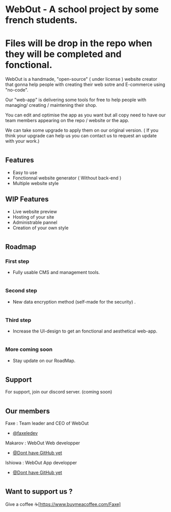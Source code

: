
# WebOut - A school project by some french students.
# Files will be drop in the repo when they will be completed and fonctional.

WebOut is a handmade, "open-source" ( under license ) website creator that gonna help people with creating their web sotre and E-commerce using "no-code".

Our "web-app" is delivering some tools for free to help people with managing/ creating / maintening their shop.

You can edit and optimise the app as you want but all copy need to have our team members appearing on the repo / website or the app.

We can take some upgrade to apply them on our original version. ( If you think your upgrade can help us you can contact us to request an update with your work.)

# 
## Features

- Easy to use
- Fonctionnal website generator ( Without back-end )
- Multiple website style

## WIP Features

- Live website preview
- Hosting of your site
- Administrable pannel
- Creation of your own style


# 

## Roadmap

### First step

- Fully usable CMS and management tools.

# 

### Second step

- New data encryption method (self-made for the security) .

# 

### Third step

- Increase the UI-design to get an fonctional and aesthetical web-app.

# 

### More coming soon

- Stay update on our RoadMap.

# 

## Support

For support, join our discord server. (coming soon)

#
## Our members

 Faxe : Team leader and CEO of WebOut
- [@faxeledev](https://www.github.com/faxeledev)
 
 Makarov : WebOut Web developper
- [@Dont have GitHub yet](https://www.github.com/DontHaveGitHubYet)
 
 Ishiowa : WebOut App developper
- [@Dont have GitHub yet](https://www.github.com/DontHaveGitHubYet)

# 

## Want to support us ?

Give a coffee ☕[https://www.buymeacoffee.com/Faxe]

